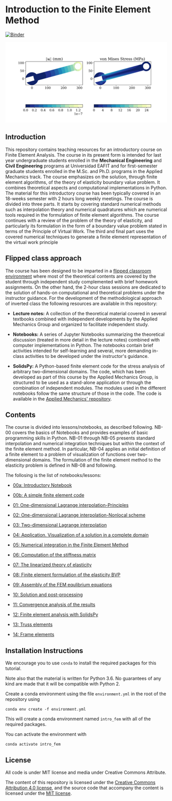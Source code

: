 # Introduction to the Finite Element Method

[![Binder](https://mybinder.org/badge_logo.svg)](https://mybinder.org/v2/gh/jgomezc1/Introductory-Finite-Elements/master)

![Displacement field in a wrench.](./notebooks/img/wrench.png)

## Introduction

This repository contains teaching resources for an introductory course on Finite Element Analysis. The course in its present form is intended for last year undergraduate students enrolled in the **Mechanical Engineering** and **Civil Engineering** programs at Universidad EAFIT and for first-semester graduate students enrolled in the M.Sc. and Ph.D. programs in the Applied Mechanics track. The course emphasizes on the solution, through finite element algorithms, of the theory of elasticity boundary value problem. It combines theoretical aspects and computational implementations in Python. The material for this introductory course has been typically covered in an 18-weeks semester with 2 hours long weekly meetings. The course is divided into three parts. It starts by covering standard numerical methods such as interpolation theory and numerical quadratures which are numerical tools required in the formulation of finite element algorithms. The course continues with a review of the problem of the theory of elasticity, and particularly its formulation in the form of a boundary value problem stated in terms of the Principle of Virtual Work. The third and final part uses the covered numerical techniques to generate a finite element representation of the virtual work principle

## Flipped class approach

The course has been designed to be imparted in a [flipped classroom environment](https://en.wikipedia.org/wiki/Flipped_classroom) where most of the theoretical contents are covered by the student through independent study complemented with brief homework assignments. On the other hand, the 2-hour class sessions are dedicated to the solution of hands-on computational and theoretical problems under the instructor guidance. For the development of the methodological approach of inverted class the following resources are available in this repository:

* **Lecture notes:** A collection of the theoretical material covered in several textbooks combined with independent developments by the Applied Mechanics Group and organized to facilitate independent study.

* **Notebooks:** A series of Jupyter Notebooks summarizing the theoretical discussion (treated in more detail in the lecture notes) combined with computer implementations in Python. The notebooks contain brief activities intended for self-learning and several, more demanding in-class activities to be developed under the instructor's guidance.

* **SolidsPy:** A Python-based finite element code for the stress analysis of arbitrary two-dimensional domains. The code, which has been developed as part of this course by the Applied Mechanics Group, is structured to be used as a stand-alone application or through the combination of independent modules. The modules used in the different notebooks follow the same structure of those in the code. The code is available in the [Applied Mechanics' repository](https://github.com/AppliedMechanics-EAFIT/SolidsPy).

## Contents

The course is divided into lessons/notebooks, as described following. NB-00 covers the basics of Notebooks and provides examples of basic programming skills in Python. NB-01 through NB-05 presents standard interpolation and numerical integration techniques but within the context of the finite element method. In particular, NB-04 applies an initial definition of a finite element to a problem of visualization of functions over two-dimensional domains. The formulation of the finite element method to the elasticity problem is defined in NB-08 and following.

The follosing is the list of notebooks/lessons:

* [00a: Introductory Notebook](https://nbviewer.jupyter.org/github/jgomezc1/Introductory-Finite-Elements/blob/master/notebooks/00a_introductory_notebook.ipynb)

* [00b: A simple finite element code](https://nbviewer.jupyter.org/github/jgomezc1/Introductory-Finite-Elements/blob/master/notebooks/00b_springs.ipynb)

* [01: One-dimensional Lagrange interpolation-Principles](https://nbviewer.jupyter.org/github/jgomezc1/Introductory-Finite-Elements/blob/master/notebooks/01_lagrange_1d_principles.ipynb)

* [02: One-dimensional Lagrange interpolation-Nonlocal scheme](https://nbviewer.jupyter.org/github/jgomezc1/Introductory-Finite-Elements/blob/master/notebooks/02_lagrange_1d_nonlocal.ipynb)

* [03: Two-dimensional Lagrange interpolation](https://nbviewer.jupyter.org/github/jgomezc1/Introductory-Finite-Elements/blob/master/notebooks/03_lagrange_2d.ipynb)

* [04: Application. Visualization of a solution in a complete domain](https://nbviewer.jupyter.org/github/jgomezc1/Introductory-Finite-Elements/blob/master/notebooks/04_lagrange_full.ipynb)

* [05: Numerical integration in the Finite Element Method](https://nbviewer.jupyter.org/github/jgomezc1/Introductory-Finite-Elements/blob/master/notebooks/05_integration.ipynb)

* [06: Computation of the stiffness matrix](https://nbviewer.jupyter.org/github/jgomezc1/Introductory-Finite-Elements/blob/master/notebooks/06_stiffness_matriz.ipynb)

* [07: The linearized theory of elasticity](https://nbviewer.jupyter.org/github/jgomezc1/Introductory-Finite-Elements/blob/master/notebooks/07_elasticity.ipynb)

* [08: Finite element formulation of the elasticity BVP](https://nbviewer.jupyter.org/github/jgomezc1/Introductory-Finite-Elements/blob/master/notebooks/08_fem_bvp_formulation.ipynb)

* [09: Assembly of the FEM equlibrium equations](https://nbviewer.jupyter.org/github/jgomezc1/Introductory-Finite-Elements/blob/master/notebooks/09_assembly.ipynb)

* [10: Solution and post-processing](https://nbviewer.jupyter.org/github/jgomezc1/Introductory-Finite-Elements/blob/master/notebooks/10_solution_and_postprocess.ipynb)

* [11: Convergence analysis of the results](https://nbviewer.jupyter.org/github/jgomezc1/Introductory-Finite-Elements/blob/master/notebooks/11_convergence.ipynb)

* [12: Finite element analysis with SolidsPy](https://nbviewer.jupyter.org/github/jgomezc1/Introductory-Finite-Elements/blob/master/notebooks/12_solidspy.ipynb)

* [13: Truss elements](https://nbviewer.jupyter.org/github/jgomezc1/Introductory-Finite-Elements/blob/master/notebooks/13_truss_elements.ipynb)

* [14: Frame elements](https://nbviewer.jupyter.org/github/jgomezc1/Introductory-Finite-Elements/blob/master/notebooks/14_frame_elements.ipynb)


## Installation Instructions

We encourage you to use ``conda`` to install the required packages for
this tutorial.

Note also that the material is written for Python 3.6. No guarantees of any
kind are made that it will be compatible with Python 2.

Create a conda environment using the file ``environment.yml`` in the root
of the repository using

```console
conda env create -f environment.yml
```

This will create a conda environment named `intro_fem` with all of the
required packages.

You can activate the environment with

```console
conda activate intro_fem
```

## License
All code is under MIT license and media under Creative Commons Attribute.

The content of this repository is licensed under the
[Creative Commons Attribution 4.0 license](http://choosealicense.com/licenses/cc-by-4.0/),
and the source code that accompany the content is licensed under the
[MIT license](https://opensource.org/licenses/mit-license.php).
